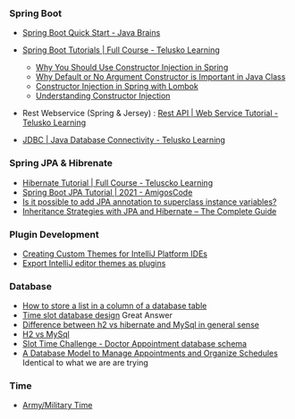 ### Spring Boot

* [Spring Boot Quick Start - Java Brains](https://www.youtube.com/playlist?list=PLqq-6Pq4lTTbx8p2oCgcAQGQyqN8XeA1x)

* [Spring Boot Tutorials | Full Course - Telusko Learning](https://www.youtube.com/watch?v=35EQXmHKZYs&ab_channel=Telusko)
    - [Why You Should Use Constructor Injection in Spring](https://reflectoring.io/constructor-injection/)
    - [Why Default or No Argument Constructor is Important in Java Class](https://javarevisited.blogspot.com/2014/01/why-default-or-no-argument-constructor-java-class.html#axzz6nDJaF2P5)
    - [Constructor Injection in Spring with Lombok](https://www.baeldung.com/spring-injection-lombok)
    - [Understanding Constructor Injection](https://freecontent.manning.com/understanding-constructor-injection/)

* Rest Webservice (Spring & Jersey) :
  [Rest API | Web Service Tutorial - Telusko Learning](https://www.youtube.com/watch?v=BZi44GOD8kY&ab_channel=Telusko)

* [JDBC | Java Database Connectivity - Telusko Learning](https://www.youtube.com/playlist?list=PLsyeobzWxl7rU7Jz3zDRpqB-EODzBbHOI)

### Spring JPA & Hibrenate

* [Hibernate Tutorial | Full Course - Teluscko Learning](https://www.youtube.com/watch?v=JR7-EdxDSf0&ab_channel=Telusko)
* [Spring Boot JPA Tutorial | 2021 - AmigosCode](https://www.youtube.com/watch?v=8SGI_XS5OPw&ab_channel=Amigoscode)
* [Is it possible to add JPA annotation to superclass instance variables?](https://stackoverflow.com/questions/2883033/is-it-possible-to-add-jpa-annotation-to-superclass-instance-variables)
* [Inheritance Strategies with JPA and Hibernate – The Complete Guide](https://thorben-janssen.com/complete-guide-inheritance-strategies-jpa-hibernate/)

### Plugin Development

* [Creating Custom Themes for IntelliJ Platform IDEs](https://blog.jetbrains.com/platform/2019/03/creating-custom-themes-for-intellij-platform-ides/)
* [Export IntelliJ editor themes as plugins](https://blog.jetbrains.com/platform/2017/12/export-intellij-editor-themes-as-plugins/)

### Database

* [How to store a list in a column of a database table](https://stackoverflow.com/questions/3070384/how-to-store-a-list-in-a-column-of-a-database-table#:~:text=No%2C%20there%20is%20no%20%22better,then%20deserialize%20it%20upon%20retrieval.)
* [Time slot database design](https://stackoverflow.com/questions/29868565/time-slot-database-design)
  Great Answer
* [Difference between h2 vs hibernate and MySql in general sense](https://stackoverflow.com/questions/58934013/difference-between-h2-vs-hibernate-and-mysql-in-general-sense#:~:text=MySQL%20is%20a%20server%20%2D%20based,or%20in%20a%20separate%20process.)
* [H2 vs MySql](https://db-engines.com/en/system/H2%3BMySQL)
* [Slot Time Challenge - Doctor Appointment database schema](https://dba.stackexchange.com/questions/137606/slot-time-challenge-doctor-appointment-database-schema)
* [A Database Model to Manage Appointments and Organize Schedules](https://www.vertabelo.com/blog/a-database-model-to-manage-appointments-and-organize-schedules/)
  Identical to what we are are trying

### Time

* [Army/Military Time](https://armytimeconverter.com/)
